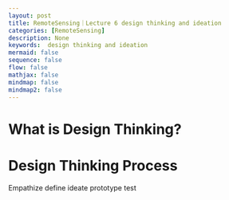```yaml
---
layout: post
title: RemoteSensing｜Lecture 6 design thinking and ideation
categories: [RemoteSensing]
description: None
keywords:  design thinking and ideation
mermaid: false
sequence: false
flow: false
mathjax: false
mindmap: false
mindmap2: false
---
```

# What is Design Thinking?
# Design Thinking Process
Empathize
define
ideate
prototype
test